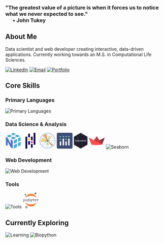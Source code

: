 ### "The greatest value of a picture is when it forces us to notice what we never expected to see." <br />&nbsp;&nbsp;&nbsp;&nbsp;&nbsp;&nbsp;• John Tukey

## About Me

Data scientist and web developer creating interactive, data-driven applications. Currently working towards an M.S. in Computational Life Sciences.

[![LinkedIn](https://img.shields.io/badge/LinkedIn-0284c7?style=for-the-badge&logo=linkedin&logoColor=white)](https://www.linkedin.com/in/aaliyah-harper/)
[![Email](https://img.shields.io/badge/Email-585191?style=for-the-badge&logo=protonmail&logoColor=white)](mailto:aeverly14@pm.me)
[![Portfolio](https://img.shields.io/badge/Portfolio-4338ca?style=for-the-badge&logo=googlechrome&logoColor=white)](https://aileks.dev/)

## Core Skills

### Primary Languages
<img src="https://skillicons.dev/icons?i=js,ts,py,r,julia" height="50" alt="Primary Languages" />

### Data Science & Analysis
<img src="https://github.com/devicons/devicon/blob/master/icons/numpy/numpy-original.svg" height="50" alt="Numpy" /> <img src="https://github.com/devicons/devicon/blob/master/icons/pandas/pandas-original.svg" height="50" alt="Pandas" /> <img src="https://github.com/devicons/devicon/blob/master/icons/matplotlib/matplotlib-original.svg" height="50" alt="Matplotlib" /> <img src="https://github.com/devicons/devicon/blob/master/icons/plotly/plotly-original.svg" height="50" alt="Plotly" /> <img src="https://github.com/rstudio/hex-stickers/blob/main/SVG/tidyverse.svg" height="50" alt="tidyverse" /> <img src="https://github.com/devicons/devicon/blob/master/icons/streamlit/streamlit-original.svg" height="50" alt="Streamlit" /> <img src="https://seaborn.pydata.org/_images/logo-mark-lightbg.svg" height="50" alt="Seaborn" />

### Web Development
<img src="https://skillicons.dev/icons?i=react,express,flask,tailwind,vite,nodejs" height="50" alt="Web Development" /> 

### Tools
<img src="https://skillicons.dev/icons?i=aws,docker,git,github,bash,pnpm" height="50" alt="Tools" /> <img src="https://github.com/devicons/devicon/blob/master/icons/jupyter/jupyter-original-wordmark.svg" height="50" alt="Jupyter" />

## Currently Exploring
<img src="https://skillicons.dev/icons?i=sklearn,pytorch" height="50" alt="Learning" /> <img src="https://biopython.org/assets/images/biopython_logo.svg" height="50" alt="Biopython" />
